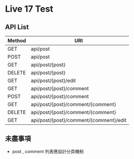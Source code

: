 # Live 17 Test

## API List

Method | URI
-------|----------------------------------------
GET    | api/post
POST   | api/post
GET    | api/post/{post}
DELETE | api/post/{post}
GET    | api/post/{post}/edit
GET    | api/post/{post}/comment
POST   | api/post/{post}/comment
GET    | api/post/{post}/comment/{comment}
DELETE | api/post/{post}/comment/{comment}
GET    | api/post/{post}/comment/{comment}/edit

## 未盡事項

* post , comment 列表應設計分頁機制

